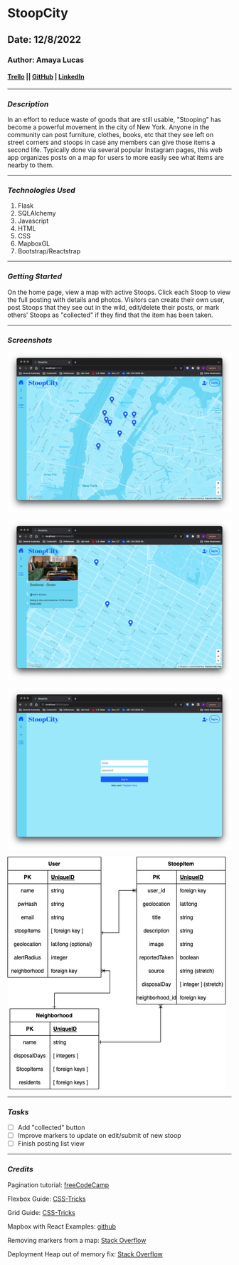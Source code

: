 # StoopCity

## Date: 12/8/2022

### Author: Amaya Lucas

#### [Trello](https://trello.com/b/nR7a5R8c/capstone) || [GitHub](https://github.com/ajluc) | [LinkedIn](https://www.linkedin.com/in/amaya-lucas/)

---

### **_Description_**

In an effort to reduce waste of goods that are still usable, "Stooping" has become a powerful movement in the city of New York. Anyone in the community can post furniture, clothes, books, etc that they see left on street corners and stoops in case any members can give those items a second life. Typically done via several popular Instagram pages, this web app organizes posts on a map for users to more easily see what items are nearby to them.

---

### **_Technologies Used_**

1. Flask
2. SQLAlchemy
3. Javascript
4. HTML
5. CSS
6. MapboxGL
7. Bootstrap/Reactstrap

---

### **_Getting Started_**

On the home page, view a map with active Stoops. Click each Stoop to view the full posting with details and photos. Visitors can create their own user, post Stoops that they see out in the wild, edit/delete their posts, or mark others' Stoops as "collected" if they find that the item has been taken.

---

### **_Screenshots_**

![Stooping Home](./public/img/stooping-home.png)

![Stooping Details](./public/img/stooping-details.png)

![Stooping Login](./public/img/stooping-login.png)

![ERD](<./public/img/Capstone%20ERD%20(2).jpg>)

---

### **_Tasks_**

- [ ] Add "collected" button
- [ ] Improve markers to update on edit/submit of new stoop
- [ ] Finish posting list view

---

### **_Credits_**

Pagination tutorial: [freeCodeCamp](https://www.freecodecamp.org/news/build-a-custom-pagination-component-in-react/)

Flexbox Guide: [CSS-Tricks](https://css-tricks.com/snippets/css/a-guide-to-flexbox/)

Grid Guide: [CSS-Tricks](https://css-tricks.com/snippets/css/complete-guide-grid/)

Mapbox with React Examples: [github](https://github.com/mapbox/mapbox-react-examples)

Removing markers from a map: [Stack Overflow](https://stackoverflow.com/questions/46155523/mapbox-clear-all-current-markers)

Deployment Heap out of memory fix: [Stack Overflow](https://stackoverflow.com/questions/59205530/heroku-server-crashes-with-javascript-heap-out-of-memory-when-deploying-react)
